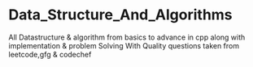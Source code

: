 # Data_Structure_And_Algorithms
All Datastructure &amp; algorithm from basics to advance in cpp along with implementation &amp; problem Solving With Quality questions taken from leetcode,gfg &amp; codechef
